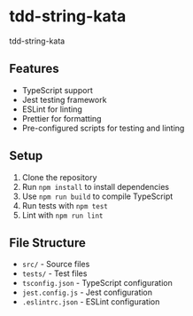 # tdd-string-kata
tdd-string-kata

## Features
- TypeScript support
- Jest testing framework
- ESLint for linting
- Prettier for formatting
- Pre-configured scripts for testing and linting

## Setup
1. Clone the repository
2. Run `npm install` to install dependencies
3. Use `npm run build` to compile TypeScript
4. Run tests with `npm test`
5. Lint with `npm run lint`

## File Structure
- `src/` - Source files
- `tests/` - Test files
- `tsconfig.json` - TypeScript configuration
- `jest.config.js` - Jest configuration
- `.eslintrc.json` - ESLint configuration
